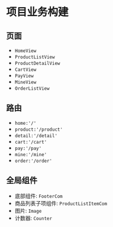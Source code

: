 # 项目业务构建

## 页面

- `HomeView`
- `ProductListView`
- `ProductDetailView`
- `CartView`
- `PayView`
- `MineView`
- `OrderListView`

## 路由

- `home:'/'`
- `product:'/product'`
- `detail:'/detail'`
- `cart:'/cart'`
- `pay:'/pay'`
- `mine:'/mine'`
- `order:'/order'`

## 全局组件

- 底部组件: `FooterCom`
- 商品列表子项组件: `ProductListItemCom`
- 图片: `Image`
- 计数器: `Counter`
